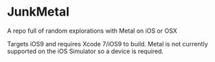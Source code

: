 # JunkMetal
A repo full of random explorations with Metal on iOS or OSX

Targets iOS9 and requires Xcode 7/iOS9 to build. Metal is not currently supported on the iOS Simulator so a device is required.
